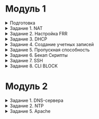 # Модуль 1

<details>

<summary>Подготовка</summary>

### Настройка машин

Создаем виртуальные машины. Все устройства Ubuntu Server, исключая SRV устройства, которые являются Ubuntu Desktop.

Распределяем сетевые адаптеры (везде сетевые мосты + адаптеры, смотрящие на ближайших соседей). 
 ![Адаптеры](https://github.com/Kenshelent/DEMO210624/blob/main/%D0%A1%D0%B5%D1%82%D0%B5%D0%B2%D1%8B%D0%B5%20%D0%B0%D0%B4%D0%B0%D0%BF%D1%82%D0%B5%D1%80%D1%8B.png) <br>
Присваиваем имена хостов, имена устройств в соответствии с условиями.
 

</details>

<details>

<summary>Задание 1. NAT</summary>

### #natnanate

Присваиваем IP-адреса, маски и шлюзы адаптерам в соответствии с таблицей (заполняя таблицу, указываем имя адаптера на данном устройстве и 4 последних символа MAC):

![Таблица IP](https://github.com/Kenshelent/DEMO210624/blob/main/%D0%A2%D0%B0%D0%B1%D0%BB%D0%B8%D1%86%D0%B0%20%D0%BC%D0%B0%D1%80%D1%88%D1%80%D1%83%D1%82%D0%B8%D0%B7%D0%B0%D1%86%D0%B8%D0%B8.png)
 

### Данные действия выполняются на устройствах ISP, HQ-R, BR-R. 
Делаем проброс портов. Для этого переходим в файл командой
```
sudo nano /etc/sysctl.conf
```
в данном файле убираем # возле строк
```
net.ipv4.ip_forward=1 			для IPv4
net.ipv6.conf.all.forwarding=1 		для IPv6
```
Сохраняем файл и выходим и пишем.
```
sudo sysctl -p
```
Есть команда для временного решения. Работает до перезагрузки. Чтобы все работало настраиваем frr.
```
sudo sysctl -w net.ipv4.ip_forward=1
```

### NETPLAN
Проверяем видят ли машины (HQ-R-ISP и BR-R-ISP) друг друга командой ping <br>
если не работает, то редактируем настройки конфигурации адаптеров в файле
```
Sudo nano /etc/netplan/название файла(оно разное)
 ```
![NETPLAN](https://github.com/Kenshelent/DEMO210624/blob/main/%D0%A4%D0%B0%D0%B9%D0%BB%20netplan.png)


### Настраиваем NAT на ISP
```
sudo iptables -t nat -A POSTROUTING -o <Интерфейс, смотрящий в интернет> -j MASQUERADE
```

Требуется сохранить настройки NAT на ISP. Для этого устанавливаем iptables persistent
```
sudo apt-get install iptables-persistent Спросит сохранить ли, нажимаем два раза <y>
```
Ручное сохранение 
```
sudo netfilter-persistent save
```
### Проблема с DNS
На HQ-R и BR-R переводим интерфейсы, смотрящие в интернет, в состояние DOWN
```
sudo ip link set <интерфейс> down
```
Проверяем, пингуется ли 8.8.8.8 с них. Скорее всего, ping 8.8.8.8 сработает, но ping ya.ru покажет ошибку в разрешении имен. Для решения данной проблемы нам требуется перейти в файл
```
sudo nano /etc/systemd/resolved.conf
```
где убираем # в строке DNS= и приводим ее к виду DNS=8.8.8.8
 
Теперь перезагружаем службу resolved.service

```
sudo systemctl restart systemd-resolved.service

sudo systemctl start systemd-resolved

sudo systemctl enable systemd-resolved

sudo reboot

```
Проверяем, пингуется ли 8.8.8.8 или ya.ru с HQ-R и BR-R. Если всё успешно, то можем окончательно убрать сетевые мосты c HQ-R и BR-R из адаптеров VirtualBox.

Для SRV устройств просто указываем IP, gateway и DNS 8.8.8.8. Делать это желательно в nmtui. Сервера не получат доступ в интернет, пока не настроен OSPF. Если что-то пошло не так, удаляем файлы конфигов
```
sudo rm /etc/netplan/*
```
</details>

<details>

<summary>Задание 2. Настройка FRR</summary>

### Настройка FRR (OSPF) делается на **ISP, HQ-R и BR-R**. 
Установите FRR на каждом маршрутизаторе
```
sudo apt-get update
sudo apt-get upgrade -y
sudo apt-get install frr
```

Включите необходимые демоны (OSPF). <br> Отредактируйте файл /etc/frr/daemons и убедитесь, что следующие строки активны (уберите символ #):
```
ospfd=yes
```
Перезапустите FRR для применения изменений:
```
sudo systemctl restart frr
```
Настройте OSPF на каждом маршрутизаторе. Для этого запустите vtysh: 
```
sudo vtysh 
```

### FRR MOMENT HQ-R, BR-R
FRR в своем конфигурационном файле изначально хранит команду no ip forwarding / no ipv6 forwarding, что приводит к конфликту с настройками ОС (sysctl.conf), чтобы это изменить, необходимо в режиме глобальной конфигурации указать данные команды без преписки no. 
```
frr -> ip forwarding
```

# Настройка FFR для ISP: 
```
enable 
configure terminal 
router-id 1.1.1.1
router ospf
network 1.1.1.0/30 area 0 
network 2.2.2.0/30 area 0
network 3.3.3.0/30 area 0
end 
write
```
# Настройка FFR для HQ-R: 
```
enable 
configure terminal
ip forwarding 
router-id 1.1.1.2
router ospf
network 1.1.1.0/30 area 0
network 172.16.100.0/26 area 0
network 4.4.4.0/30 area 0
end
write 
```
# Настройка FFR для BR-R:
``` 
enable 
configure terminal
ip forwarding 
router-id 2.2.2.2
router ospf
network 2.2.2.0/30 area 0 
network 192.168.100.0/28 area 0 
end 
write
```
</details>

<details>

<summary>Задание 3. DHCP</summary>

### Задание выполняется на HQ-R. 
Для этого будем использовать пакет isc-dhcp-server. <br>
Следующие шаги помогут вам настроить DHCP сервер, включая резервирование IP-адреса для определенного устройства. <br>
Для установки DHCP сервера откройте терминал и выполните следующую команду: <br>
```
sudo apt-get install isc-dhcp-server 
```
После установки, необходимо настроить конфигурационный файл DHCP сервера.  <br>
Откройте файл /etc/dhcp/dhcpd.conf для редактирования: 
```
sudo nano /etc/dhcp/dhcpd.conf
```
### Основные настройки:
```
option domain-name "hq.work"; 
option domain-name-servers 172.16.100.2, 8.8.8.8; 
Пул IP-адресов 
subnet 172.16.100.0 netmask 255.255.255.192 { 
range 172.16.100.5 172.16.100.20;
option broadcast-address 172.16.100.63;
option routers 172.16.100.1; 
} 
Резервация IP-адреса
host hq-srv { 
hardware ethernet <xx:xx:xx:xx:xx:xx>; mac на hq-srv
fixed-address 172.16.100.2; 
} 
```

Перейти в файл sudo nano /etc/default/isc-dhcp-server

```
INTERFACESv4="Интерфейс на локальную сеть  HQ-SRV"
INTERFACESv6=""
```

После внесения изменений перезапустите DHCP сервер для применения новых настроек: 
```
sudo systemctl restart isc-dhcp-server
```

</details>

<details>

<summary>Задание 4. Создание учетных записей</summary>

### Учетные записи 

Войдите в каждое устройство, указанное в задании и создайте учетные записи с соответствующими именами и паролями. <br>
Настройка sudo привилегий: Если учетные записи должны иметь привилегии суперпользователя, добавьте их в группу sudo. <br>
### Создание учетной записи Admin: 
```
sudo useradd admin
sudo passwd admin
```
### Создание учетной записи Branch admin:
```
sudo useradd branch_admin
sudo passwd branch_admin
```
### Создание учетной записи Network admin:
```
sudo useradd network_admin
sudo passwd network_admin
```
### Добавление учетной записи Admin в группу sudo:
```
sudo usermod -aG sudo admin
```
### Добавление учетной записи Branch admin в группу sudo:
```
sudo usermod -aG sudo branch_admin
```
### Добавление учетной записи Network admin в группу sudo:
```
sudo usermod -aG sudo network_admin
```

</details>

<details>

<summary>Задание 5. Пропускная способность</summary>

### Выполнять на ISP, HQ-R
```
apt-get install iperf3 -y. Во время установки нажимаем no
```
### Выполнять на ISP
```
iperf3 -s
```
### Выполнять на HQ-R
```
iperf3 -c 1.1.1.1
```

![Пример](https://github.com/Kenshelent/DEMO210624/blob/main/%D0%92%D1%8B%D0%BF%D0%BE%D0%BB%D0%BD%D0%B5%D0%BD%D0%B8%D0%B5%20iperf3.png)

Скриншот демонстрирует результаты теста пропускной способности сети с использованием утилиты iperf3. <br>
Тест проводился между двумя хостами с IP-адресами 1.1.1.1 и 1.1.1.2. <br>
На левой части экрана запущен сервер iperf3, на правой - клиент. 

Основные параметры: <br>

Интервал тестирования: 10 секунд. <br>
Общий объем переданных данных: 5.16 ГБайт.<br>
Средняя пропускная способность: 4.44 Гбит/сек.<br>

Более детально:<br>

В каждом односекундном интервале пропускная способность варьируется от 3.92 Гбит/сек до 4.75 Гбит/сек на передаче данных.<br>
На стороне сервера фиксируются объемы данных и скорость передачи за каждый интервал. <br>
На стороне клиента дополнительно фиксируется количество повторных отправок пакетов (Retr). <br>

Пиковая пропускная способность:<br>

Максимальная: 4.75 Гбит/сек.<br>
Минимальная: 3.92 Гбит/сек.<br>

Эти данные показывают высокую производительность и стабильность сети на протяжении всего теста, с незначительными колебаниями в пропускной способности.<br>


</details>

<details>

<summary>Задание 6. Бекап Скрипты</summary>

# Скриптики

Создание backup скрипта на Ubuntu Server для автоматизации процесса копирования файлов <br>
Вот пример простого bash-скрипта для выполнения резервного копирования: <br>
# Создайте директорию для резервного копирования
```
sudo mkdir -p "/etc/backup"
```
Перейти в эту папку.
```
cd /etc/backup
```
Создание скрипта:
Создайте новый файл скрипта. 
```
sudo nano backup.sh
```
Редактирование скрипта:
```
#!/bin/bash
# Копирование файлов и директорий
cp -r /etc/frr/frr.conf /etc/backup/frr.conf
# Вывод сообщения об успешном завершении
echo "OK"
```
Сохранение и закрытие файла: <br>
Придание скрипту права на выполнение:
```
sudo chmod +x backup.sh
```
Запуск скрипта:
```
sudo ./backup.sh
```
Автоматизация через cron:
Чтобы автоматизировать выполнение скрипта, вы можете добавить его в cron. Откройте cron для редактирования:
```
crontab -e
```
Добавьте строку для выполнения скрипта в нужное время. Например, для ежедневного выполнения в полночь:
```
0 0 * * */etc/backup/backup.sh
```
Теперь ваш скрипт будет выполняться автоматически в соответствии с расписанием cron, делая резервные копии ваших файлов и директорий.

</details>

<details>


<summary>Задание 7. SSH</summary>

### IPTABLES

```
HQ-R$ iptables -t nat -A PREROUTING -i <ИНТЕРФЕЙС СМОТРЯЩИЙ В ISP> -j DNAT -p tcp --dport 2222 --to-destination <IP HQ-SRV>:22
```

Пример сценария:
Внешний пользователь пытается подключиться к вашему серверу по IP-адресу 172.16.100.2 (IP вашего HQ-SRV) и порту 2222. <br>
Пакет поступает на интерфейс смотрящего на тот интерфейс от которого идет запрос. <br>
Правило в таблице nat обнаруживает, что пакет предназначен для порта 2222.<br>
Пакет пересылается к внутреннему серверу с IP 172.16.100.2 на порт 22.<br>

### НА HQ-SRV
```
sudo apt-get install openssh-server
nano /etc/ssh/sshd_config
```
Перезапуск служб
```
hq-srv$ systemctl enable ssh
hq-srv$ systemctl restart ssh
```
### ПРОВЕРКА
```
ssh hq-srv@<IP-HQ-SRV> -p 2222 # Проверка с устройства. Вы должны согласиться с ключом и зайти в hq-srv
```

</details>

<details>

<summary>Задание 8. CLI BLOCK</summary>

### НА ISP
```
iptables -A FORWARD -s 3.3.3.0/30 -p tcp --dport 2222 -j DROP 
```
### НА HQ-R
```
iptables -A FORWARD -s 4.4.4.0/30 -p tcp --dport 2222 -j DROP 
```
</details>

# Модуль 2
<details>

<summary>Задание 1. DNS-сервера</summary>


### Делать на HQ-SRV 

Установите пакет bind9
```
sudo apt install bind9
```
Настройте файл конфигурации BIND:
```
sudo nano /etc/bind/named.conf.local
```
Добавьте конфигурацию для зоны hq.work и обратной зоны:
```

zone "hq.work" {
    type master;
    file "/etc/bind/db.hq.work";
};

zone "16.172.in-addr.arpa" {
    type master;
    file "/etc/bind/db.172.16";
};

zone "branch.work" {
    type master;
    file "/etc/bind/db.branch.work";
};

zone "168.192.in-addr.arpa" {
    type master;
    file "/etc/bind/db.192.168";
};

```

Создайте файлы зоны для hq.work:
```
sudo cp /etc/bind/db.local /etc/bind/db.hq.work
sudo nano /etc/bind/db.hq.work
```
Измените содержимое файла на следующее:
```
$TTL    604800
@       IN      SOA     ns.hq.work. admin.hq.work. (
                         2         ; Serial
                     604800         ; Refresh
                      86400         ; Retry
                    2419200         ; Expire
                     604800 )       ; Negative Cache TTL
;
@       IN      NS      ns.hq.work.
ns      IN      A       172.16.100.2
hq-r    IN      A       172.16.100.1
hq-srv  IN      A       172.16.100.2
```
Создайте файлы обратной зоны для hq.work:
```
sudo cp /etc/bind/db.127 /etc/bind/db.172.16
sudo nano /etc/bind/db.172.16
```
Измените содержимое файла на следующее:
```
$TTL    604800
@       IN      SOA     ns.hq.work. admin.hq.work. (
                         2         ; Serial
                     604800         ; Refresh
                      86400         ; Retry
                    2419200         ; Expire
                     604800 )       ; Negative Cache TTL
;
@       IN      NS      ns.hq.work.
1.100   IN      PTR     hq-r.hq.work.
2.100   IN      PTR     hq-srv.hq.work.
```
Создайте файлы зоны для branch.work:
```
sudo cp /etc/bind/db.local /etc/bind/db.branch.work
sudo nano /etc/bind/db.branch.work
```
Измените содержимое файла на следующее:
```
$TTL    604800
@       IN      SOA     ns.branch.work. admin.branch.work. (
                         2         ; Serial
                     604800         ; Refresh
                      86400         ; Retry
                    2419200         ; Expire
                     604800 )       ; Negative Cache TTL
;
@       IN      NS      ns.branch.work.
ns      IN      A       192.168.100.2
br-r    IN      A       192.168.100.1
br-srv  IN      A       192.168.100.2
```

Создайте файлы обратной зоны для branch.work:
```
sudo cp /etc/bind/db.127 /etc/bind/db.192.168
sudo nano /etc/bind/db.192.168
```
Измените содержимое файла на следующее:
```
$TTL    604800
@       IN      SOA     ns.branch.work. admin.branch.work. (
                         2         ; Serial
                     604800         ; Refresh
                      86400         ; Retry
                    2419200         ; Expire
                     604800 )       ; Negative Cache TTL
;
@       IN      NS      ns.branch.work.
1.100   IN      PTR     br-r.branch.work.
2.100   IN      PTR     br-srv.branch.work.
```

Перезапустите сервис BIND для применения изменений:
```
sudo systemctl restart bind9
```
Проверьте конфигурацию:
Убедитесь, что конфигурация BIND не содержит ошибок:
```
sudo named-checkconf
```
Проверьте файлы зоны:
```
sudo named-checkzone hq.work /etc/bind/db.hq.work
sudo named-checkzone 16.172.in-addr.arpa /etc/bind/db.172.16
sudo named-checkzone branch.work /etc/bind/db.branch.work
sudo named-checkzone 168.192.in-addr.arpa /etc/bind/db.192.168
```

С помощью DNS можно обращаться к серверам и устройствам по именам (например, hq-r.hq.work) вместо сложных для запоминания IP-адресов (например, 172.16.100.1).
```
ping hq-r.hq.work (Соответствующий IP-адрес: 172.16.100.1)
nslookup 172.16.100.1(Соответствующее доменное имя: hq-r.hq.work)
ping br-r.branch.work (Соответствующий IP-адрес: 192.168.100.1)
nslookup 192.168.100.1 (Соответствующее доменное имя: br-r.branch.work)
```
</details>


<details>

<summary>Задание 2. NTP</summary>

### на HQ-R
```
sudo apt-get install chrony -y
sudo nano /etc/chrony/chrony.conf
```
Пишем в файл
```
server 127.0.0.1 iburst prefer:| server 127.0.0.1
```
указывает Chrony использовать локальный сервер времени с IP-адресом 127.0.0.1 (localhost).
iburst: этот параметр заставляет Chrony посылать несколько (обычно четыре) запросов на начальной стадии синхронизации времени, чтобы ускорить процесс получения времени от сервера.
prefer: указывает, что этот сервер должен быть предпочтительным, если доступно несколько серверов.
```
hwtimestamp *
```
Эта директива включает аппаратные временные метки на всех интерфейсах (* обозначает все интерфейсы). Аппаратные временные метки позволяют Chrony более точно определять время передачи и получения пакетов, что улучшает точность синхронизации.
```
local stratum 5
```
local: указывает Chrony работать как локальный сервер времени.
stratum 5: задает стратиум (уровень) локального сервера времени. Стратиум определяет, насколько далеко сервер находится от эталонного источника времени. Чем ниже значение стратиума, тем ближе сервер к эталонному источнику времени. Значение 5 означает, что сервер времени не является эталонным и должен использоваться как временный источник при отсутствии других источников.
```
allow all
```
Эта директива позволяет всем сетям и устройствам синхронизировать время с данным Chrony сервером. По умолчанию Chrony может блокировать запросы от некоторых сетей, но эта настройка снимает все ограничения.


</details>

<details>

<summary>Задание 5. Apache</summary>

### на BR-SRV

Для настройки веб-сервера Apache на сервере BR-SRV для LMS с использованием базы данных MySQL, выполните следующие шаги:
1. Установка Apache и MySQL
Сначала установим необходимые пакеты на сервере BR-SRV.
```
sudo apt install apache2 mysql-server -y
```
Затем войдем в MySQL и создадим базу данных и пользователей.
```
sudo mysql -u root -p
```
Внутри MySQL выполните следующие команды:
```
CREATE DATABASE lms_db;
CREATE USER 'admin'@'localhost' IDENTIFIED BY 'P@ssw0rd';
CREATE USER 'manager1'@'localhost' IDENTIFIED BY 'P@ssw0rd';
CREATE USER 'manager2'@'localhost' IDENTIFIED BY 'P@ssw0rd';
CREATE USER 'manager3'@'localhost' IDENTIFIED BY 'P@ssw0rd';
CREATE USER 'user1'@'localhost' IDENTIFIED BY 'P@ssw0rd';
CREATE USER 'user2'@'localhost' IDENTIFIED BY 'P@ssw0rd';
CREATE USER 'user3'@'localhost' IDENTIFIED BY 'P@ssw0rd';
CREATE USER 'user4'@'localhost' IDENTIFIED BY 'P@ssw0rd';
CREATE USER 'user5'@'localhost' IDENTIFIED BY 'P@ssw0rd';
CREATE USER 'user6'@'localhost' IDENTIFIED BY 'P@ssw0rd';
CREATE USER 'user7'@'localhost' IDENTIFIED BY 'P@ssw0rd';
CREATE USER 'user2'@'localhost' IDENTIFIED BY 'P@ssw0rd';

-- Раздаем права
GRANT ALL PRIVILEGES ON lms_db.* TO 'admin'@'localhost';
GRANT ALL PRIVILEGES ON lms_db.* TO 'manager1'@'localhost';
GRANT ALL PRIVILEGES ON lms_db.* TO 'manager2'@'localhost';
GRANT ALL PRIVILEGES ON lms_db.* TO 'manager3'@'localhost';
GRANT ALL PRIVILEGES ON lms_db.* TO 'user1'@'localhost';
GRANT ALL PRIVILEGES ON lms_db.* TO 'user2'@'localhost';
GRANT ALL PRIVILEGES ON lms_db.* TO 'user3'@'localhost';
GRANT ALL PRIVILEGES ON lms_db.* TO 'user4'@'localhost';
GRANT ALL PRIVILEGES ON lms_db.* TO 'user5'@'localhost';
GRANT ALL PRIVILEGES ON lms_db.* TO 'user6'@'localhost';
GRANT ALL PRIVILEGES ON lms_db.* TO 'user7'@'localhost';


-- Создаём роли
GRANT 'Admin' TO 'admin'@'localhost';
GRANT ‘Manager’ TO 'manager1'@'localhost';
GRANT ‘Manager’ TO 'manager2'@'localhost';
GRANT ‘Manager’ TO 'manager3'@'localhost';
GRANT 'WS' TO 'user1'@'localhost';
GRANT 'WS' TO 'user2'@'localhost';
GRANT 'WS' TO 'user3'@'localhost';
GRANT 'WS' TO 'user4'@'localhost';
GRANT 'TEAM' TO 'user5'@'localhost';
GRANT 'TEAM' TO 'user6'@'localhost';
GRANT 'TEAM' TO 'user7'@'localhost';


-- Активируем роли для пользователей
SET DEFAULT ROLE 'Admin' FOR 'admin'@'localhost';
SET DEFAULT ROLE ‘Manager’ FOR 'manager1'@'localhost';
SET DEFAULT ROLE ‘Manager’ FOR 'manager2'@'localhost';
SET DEFAULT ROLE ‘Manager’ FOR 'manager3'@'localhost';
SET DEFAULT ROLE 'WS' FOR 'user1'@'localhost';
SET DEFAULT ROLE 'WS' FOR 'user2'@'localhost';
SET DEFAULT ROLE 'WS' FOR 'user3'@'localhost';
SET DEFAULT ROLE 'WS' FOR 'user4'@'localhost';
SET DEFAULT ROLE 'TEAM' FOR 'user5'@'localhost';
SET DEFAULT ROLE 'TEAM' FOR 'user6'@'localhost';
SET DEFAULT ROLE 'TEAM' FOR 'user7'@'localhost';

FLUSH PRIVILEGES;
EXIT;
```
### Настройка Apache
Создадим конфигурационный файл для вашего сайта в Apache.
```
sudo nano /etc/apache2/sites-available/lms.conf
```
Добавьте в файл следующие строки:
```
<VirtualHost *:80>
    ServerAdmin webmaster@localhost
    DocumentRoot /var/www/html/lms
    ServerName br-srv

    <Directory /var/www/html/lms>
        Options Indexes FollowSymLinks
        AllowOverride All
        Require all granted
    </Directory>

    ErrorLog ${APACHE_LOG_DIR}/error.log
    CustomLog ${APACHE_LOG_DIR}/access.log combined
</VirtualHost>
```
Активируем сайт и перезапускаем Apache:
```
sudo a2ensite lms.conf
sudo systemctl reload apache2
```
### Создание главной страницы
Создадим директорию для вашего сайта и добавим главную страницу с номером места.
```
sudo mkdir -p /var/www/html/lms
sudo nano /var/www/html/lms/index.html
```
Добавьте в файл index.html следующий код:
```
<h1>НОМЕР 1</h1>
```
Так же можно открыть файл /var/html/index.html
```
В котором ищем текст любой со страницы localhost. и меняем его на свой номер!
```
### Проверка работы
Откройте браузер и перейдите по адресу вашего сервера (например, http://br-srv или http://localhost/lms). Вы должны увидеть номер места на главной странице.
Эти шаги помогут вам настроить веб-сервер Apache и базу данных MySQL для вашего LMS
</details>
